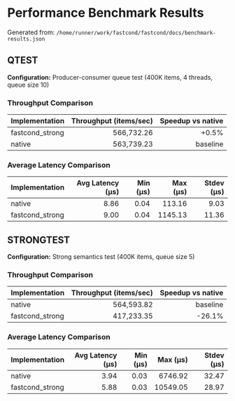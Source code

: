 # Performance Benchmark Results

Generated from: `/home/runner/work/fastcond/fastcond/docs/benchmark-results.json`

## QTEST
**Configuration:** Producer-consumer queue test (400K items, 4 threads, queue size 10)
### Throughput Comparison
| Implementation | Throughput (items/sec) | Speedup vs native |
|---|---:|---:|
| fastcond_strong | 566,732.26 | +0.5% |
| native | 563,739.23 | baseline |

### Average Latency Comparison
| Implementation | Avg Latency (μs) | Min (μs) | Max (μs) | Stdev (μs) |
|---|---:|---:|---:|---:|
| native | 8.86 | 0.04 | 113.16 | 9.03 |
| fastcond_strong | 9.00 | 0.04 | 1145.13 | 11.36 |

## STRONGTEST
**Configuration:** Strong semantics test (400K items, queue size 5)
### Throughput Comparison
| Implementation | Throughput (items/sec) | Speedup vs native |
|---|---:|---:|
| native | 564,593.82 | baseline |
| fastcond_strong | 417,233.35 | -26.1% |

### Average Latency Comparison
| Implementation | Avg Latency (μs) | Min (μs) | Max (μs) | Stdev (μs) |
|---|---:|---:|---:|---:|
| native | 3.94 | 0.03 | 6746.92 | 32.47 |
| fastcond_strong | 5.88 | 0.03 | 10549.05 | 28.97 |
